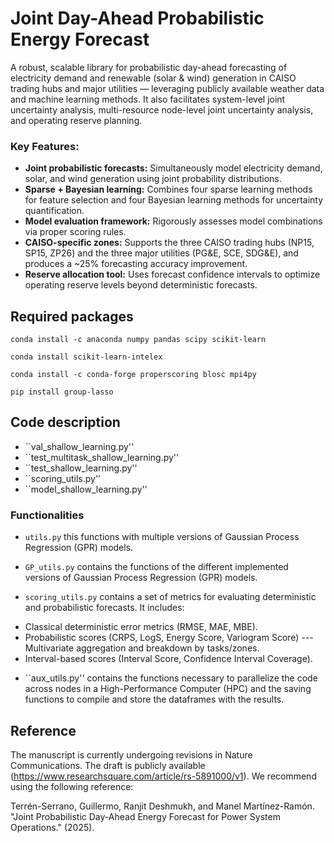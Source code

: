 # Joint Day-Ahead Probabilistic Energy Forecast

A robust, scalable library for probabilistic day-ahead forecasting of electricity demand and renewable (solar & wind) generation in CAISO trading hubs and major utilities — leveraging publicly available weather data and machine learning methods. It also facilitates system-level joint uncertainty analysis, multi-resource node-level joint uncertainty analysis, and operating reserve planning.

### Key Features:

* **Joint probabilistic forecasts:** Simultaneously model electricity demand, solar, and wind generation using joint probability distributions.
* **Sparse + Bayesian learning:** Combines four sparse learning methods for feature selection and four Bayesian learning methods for uncertainty quantification.
* **Model evaluation framework:** Rigorously assesses model combinations via proper scoring rules.
* **CAISO-specific zones:** Supports the three CAISO trading hubs (NP15, SP15, ZP26) and the three major utilities (PG&E, SCE, SDG&E), and produces a ~25% forecasting accuracy improvement.
* **Reserve allocation tool:** Uses forecast confidence intervals to optimize operating reserve levels beyond deterministic forecasts.

## Required packages

``conda install -c anaconda numpy pandas scipy scikit-learn`` 

``conda install scikit-learn-intelex``

``conda install -c conda-forge properscoring blosc mpi4py``

``pip install group-lasso``

## Code description



* ``val_shallow_learning.py''
* ``test_multitask_shallow_learning.py''
* ``test_shallow_learning.py''
* ``scoring_utils.py''
* ``model_shallow_learning.py''

### Functionalities

* ``utils.py`` this functions with multiple versions of Gaussian Process Regression (GPR) models.

* ``GP_utils.py`` contains the functions of the different implemented versions of Gaussian Process Regression (GPR) models.

* ``scoring_utils.py`` contains a set of metrics for evaluating deterministic and probabilistic forecasts. It includes:
+ Classical deterministic error metrics (RMSE, MAE, MBE).
+ Probabilistic scores (CRPS, LogS, Energy Score, Variogram Score) --- Multivariate aggregation and breakdown by tasks/zones.
+ Interval-based scores (Interval Score, Confidence Interval Coverage).

  
* ``aux_utils.py'' contains the functions necessary to parallelize the code across nodes in a High-Performance Computer (HPC) and the saving functions to compile and store the dataframes with the results.


## Reference

The manuscript is currently undergoing revisions in Nature Communications. The draft is publicly available (https://www.researchsquare.com/article/rs-5891000/v1). We recommend using the following reference:

Terrén-Serrano, Guillermo, Ranjit Deshmukh, and Manel Martínez-Ramón. "Joint Probabilistic Day-Ahead Energy Forecast for Power System Operations." (2025).

